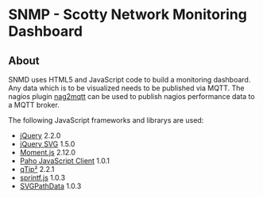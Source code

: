 SNMP - Scotty Network Monitoring Dashboard
==========================================

About
-----

SNMD uses HTML5 and JavaScript code to build a monitoring dashboard. Any data
which is to be visualized needs to be published via MQTT. The nagios plugin
[nag2mqtt](liske/nag2mqtt) can be used to publish nagios performance data to
a MQTT broker.

The following JavaScript frameworks and librarys are used:
* [jQuery](https://jquery.com/) 2.2.0
* [jQuery SVG](http://keith-wood.name/svg.html) 1.5.0
* [Moment.js](http://momentjs.com/) 2.12.0
* [Paho JavaScript Client](https://www.eclipse.org/paho/clients/js/) 1.0.1
* [qTip²](http://qtip2.com/) 2.2.1
* [sprintf.js](https://github.com/alexei/sprintf.js) 1.0.3
* [SVGPathData](https://github.com/nfroidure/SVGPathData) 1.0.3
